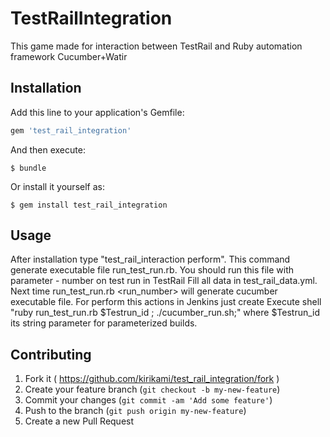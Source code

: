 # TestRailIntegration

This game made for interaction between TestRail and Ruby automation framework Cucumber+Watir

## Installation

Add this line to your application's Gemfile:

```ruby
gem 'test_rail_integration'
```

And then execute:

    $ bundle

Or install it yourself as:

    $ gem install test_rail_integration

## Usage

After installation type "test_rail_interaction perform". This command generate executable file run_test_run.rb. You should run this file with parameter - number on test run in TestRail
Fill all data in test_rail_data.yml. Next time run_test_run.rb <run_number> will generate cucumber executable file.
For perform this actions in Jenkins just create Execute shell "ruby run_test_run.rb $Testrun_id ; ./cucumber_run.sh;" where $Testrun_id its string parameter for parameterized builds.

## Contributing

1. Fork it ( https://github.com/kirikami/test_rail_integration/fork )
2. Create your feature branch (`git checkout -b my-new-feature`)
3. Commit your changes (`git commit -am 'Add some feature'`)
4. Push to the branch (`git push origin my-new-feature`)
5. Create a new Pull Request

